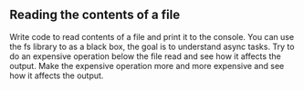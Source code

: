 ## Reading the contents of a file

Write code to read contents of a file and print it to the console. 
You can use the fs library to as a black box, the goal is to understand async tasks. 
Try to do an expensive operation below the file read and see how it affects the output. 
Make the expensive operation more and more expensive and see how it affects the output. 


<!-- 

var fs = require("fs");

fs.readFile("1-counter.js", "utf8", (_, data) => {
  console.log(data);
});

for (var i = 0; i < 1000000000; i++);

console.log("done");


 -->

